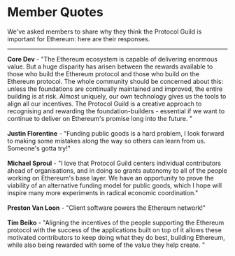 # Member Quotes

We've asked members to share why they think the Protocol Guild is important for Ethereum: here are their responses.

---

**Core Dev** - "The Ethereum ecosystem is capable of delivering enormous value. But a huge disparity has arisen between the rewards available to those who build the Ethereum protocol and those who build _on_ the Ethereum protocol. The whole community should be concerned about this: unless the foundations are continually maintained and improved, the entire building is at risk. Almost uniquely, our own technology gives us the tools to align all our incentives. The Protocol Guild is a creative approach to recognising and rewarding the foundation-builders - essential if we want to continue to deliver on Ethereum's promise long into the future. " <br><br>
**Justin Florentine** - "Funding public goods is a hard problem, I look forward to making some mistakes along the way so others can learn from us. Someone's gotta try!" <br><br>
**Michael Sproul** - "I love that Protocol Guild centers individual contributors ahead of organisations, and in doing so grants autonomy to all of the people working on Ethereum's base layer. We have an opportunity to prove the viability of an alternative funding model for public goods, which I hope will inspire many more experiments in radical economic coordination." <br><br>
**Preston Van Loon** - "Client software powers the Ethereum network!" <br><br>
**Tim Beiko** - "Aligning the incentives of the people supporting the Ethereum protocol with the success of the applications built on top of it allows these motivated contributors to keep doing what they do best, building Ethereum, while also being rewarded with some of the value they help create. " <br><br>
